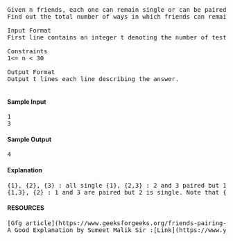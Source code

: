 <pre>
Given n friends, each one can remain single or can be paired up with some other friend. Each friend can be paired only once.
Find out the total number of ways in which friends can remain single or can be paired up.

Input Format
First line contains an integer t denoting the number of test cases. Next t lines contain an integer n each.

Constraints
1<= n < 30

Output Format
Output t lines each line describing the answer.

</pre>
#### Sample Input
<pre>
1
3
</pre>
#### Sample Output
<pre>4</pre>
#### Explanation
<pre>{1}, {2}, {3} : all single {1}, {2,3} : 2 and 3 paired but 1 is single. {1,2}, {3} : 1 and 2 are paired but 3 is single.
{1,3}, {2} : 1 and 3 are paired but 2 is single. Note that {1,2} and {2,1} are considered same.</pre>

#### RESOURCES
<pre>
[Gfg article](https://www.geeksforgeeks.org/friends-pairing-problem/)
A Good Explanation by Sumeet Malik Sir :[Link](https://www.youtube.com/watch?v=SHDu0Ufjyk8)
</pre>
